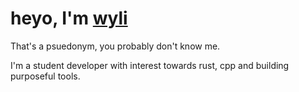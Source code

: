 # heyo, I'm [wyli](https://web.wyli.tech)

That's a psuedonym, you probably don't know me.


I'm a student developer with interest towards rust, cpp and building purposeful tools.
